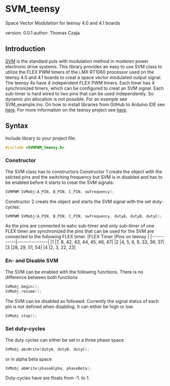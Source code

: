 # SVM_teensy
Space Vector Modulation for teensy 4.0 and 4.1 boards

version: 0.0.1
author: Thomas Czaja

## Introduction
[SVM](https://en.wikipedia.org/wiki/Space_vector_modulation) is the standard puls with modulation method in moderen power electronic drive systems. This library provides an easy to use SVM class to utilize the FLEX PWM timers of the i.MX RT1060 processor used on the teensy 4.0 and 4.1 boards to creat a space vector modulated output signal. The teensy 4s have 4 independent FLEX PWM timers. Each timer has 4 synchronized timers, which can be configured to creat an SVM signal. Each sub-timer is hard wired to two pins that can be used independently. So dynamic pin allocation is not possible. For an example see SVM_example.ino.
On how to install libraries from GitHub to Arduino IDE see [here](https://forum.arduino.cc/t/tutorial-with-screen-shots-how-to-download-a-library-from-github-and-installing-a-zip-library/994122).
For more information on the teensy project see [here](https://www.pjrc.com/teensy/index.html).

## Syntax
Include library to your project file:
```c++
#include <SVMPWM_teensy.h>
```
### Constructor
The SVM class has to constructors
Constructor 1 creats the object with the selcted pins and the switching frequency but SVM is in disabled and has to be enabled before it starts to creat the SVM signals:
```c++
SVMPWM SVMobj(A_PIN, B_PIN, C_PIN, swfrequency);
```
Constructor 2 creats the object and starts the SVM signal with the set duty-cycles:
```c++
SVMPWM SVMobj(A_PIN, B_PIN, C_PIN, swfrequency, dutyA, dutyB, dutyC);
```
As the pins are connected to eahc sub-timer and only sub-timer of one FLEX timer are synchronized the pins that can be used for the SVM are connected to the following FLEX timer.
|FLEX Timer |Pins on teensy |
|-----------|---------------|
|1          |7, 8, 42, 43, 44, 45, 46, 47|
|2          |4, 5, 6, 9, 33, 36, 37|
|3          |28, 29, 51, 54|
|4          |2, 3, 22, 23|

### En- and Disable SVM
The SVM can be enabled with the following functions. There is no difference between both functions
```c++
SVMobj.begin();
SVMobj.resume();
```
The SVM can be disabled as followed. Currently the signal status of each pin is not defined when disabling. It can either be high or low.
```c++
SVMobj.stop();
```
### Set duty-cycles
The duty cycles can either be set in a three phase space
```c++
SVMobj.abcWrite(dutyA, dutyB, dutyC);
```
or in alpha beta space
```c++
SVMobj.abWrite(phaseAlpha, phaseBeta);
```
Duty-cycles have are floats from -1. to 1.

